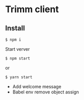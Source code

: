 # Trimm client

## Install

```
$ npm i
```

Start verver

```
$ npm start
```

or

```
$ yarn start
```

- Add welcome message
- Babel env remove object assign